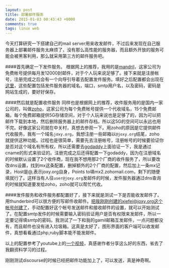 ```yaml
---
layout: post
title: 部署邮件服务
date: 2015-01-03 00:43:43 +0000
comments: true
tags: linux web
---
```


今天打算研究一下搭建自己的mail server用来收发邮件，不过后来发现在自己服务器上部署邮件服务太麻烦了，没有那么高性能的服务器，而且额外开放的服务可能会被黑客利用，那么就采用第三方的邮件服务吧。

####首先确定一下发件服务。
根据网上的推荐，我用的是[mandril](https://mandrillapp.com/)，这家公司为免费帐号提供每月发12000封邮件，对于个人玩来说足够了。接下来就是注册帐号，注册完成之后会有一个向导引导着去配置发件服务。填好之后配置都会出现在[这里](https://mandrillapp.com/settings)，这些配置包括发件服务器的域名，端口，smtp用户名，以及密码，密码是网站生成的，要好好保存。

####然后就是配置收件服务
同样也是根据网上的推荐，收件服务用的是国内一家公司的，叫做[zoho](https://www.zoho.com/)，这家公司为每个免费帐号提供一个代收域名，15个免费邮箱，每个免费邮箱提供5G存储空间，对于个人玩来说也是足够了的，因为可以把邮件下载到本地，然后删除服务器上的邮件存档，所以这5G的空间可以永远也用不完。好像这家公司就在中关村，真想去参观一下。用zoho的原因是它提供邮件代收服务，我有一个域名`joxy.org`，我想注册一些邮箱以`@joxy.org`结尾，zoho就提供这种功能。过程也是很简单，需要先去注册帐号，注册帐号的时候要验证你是否对这个域名有所有权，所以还需要去[godaddy](https://mya.godaddy.com/)上面验证一下，我是通过cname的形式来验证的。注册完成之后还得配置一下godaddy，因为在注册域名的时候默认设置了2个收件商，现在我不想用那2个厂商的收件服务了，所以要改改dns设置，找到mx这条配置，删掉额外的2个厂商的配置，然后加上一条mx记录，Host是@,表示joxy.org自身，Points to填mx2.zohomail.com，剩下的随便填就行了。这样当有人往`user@joxy.org`发邮件的时候，发件服务器通过dns查询的时候就知道要发给zoho，zoho就可以帮忙代收。

####发件服务和收件服务都配置好了，接下来就是测试一下是否能收发邮件了。
用thunderbird可以很方便的写邮件收邮件。把我刚刚创建的xiefei@joxy.org这个帐号创建了，手动配置好这个帐号发送邮件和接收邮件的设置，就可以开始测试了。在配置smtp发件的时候需要输入密码验证用户是否有权限来发邮件，所以一定要记得填smtp的密码。我测试了一下和我的gamil邮箱互发邮件，一点问题都没有，而且邮件也没有进入垃圾箱。这真是太好了，图形界面的客户端可以收发邮件，真想看看通过php,ruby脚本能不能发邮件。

以上的配置参考了youtube上的[一个视频](https://www.youtube.com/watch?v=ndIflJOGSww)，真感谢作者分享这么好的东西，省去了我翻资料学习的过程。

刚刚测试discourse的时候已经把邮件功能加上了，可以发送，真是神奇啊。
